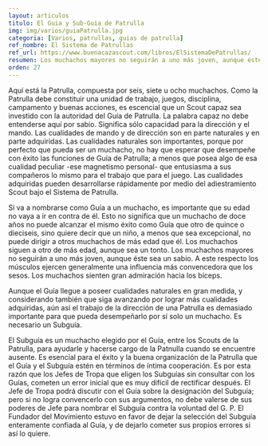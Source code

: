```yaml
---
layout: articulos
titulo: El Guia y Sub-Guia de Patrulla
img: img/varios/guiaPatrulla.jpg
categoria: [Varios, patrullas, guias de patrulla]
ref_nombre: El Sistema de Patrullas
ref_url: https://www.buenacazascout.com/libros/ElSistemaDePatrullas/
resumen: Los muchachos mayores no seguirán a uno más joven, aunque éste sea un sabio. A este respecto los músculos ejercen generalmente una influencia más convencedora que los sesos. Los muchachos sienten gran admiración hacia los bíceps. 
orden: 27
---
```

Aquí está la Patrulla, compuesta por seis, siete u ocho muchachos. Como la Patrulla debe constituir una unidad de trabajo, juegos, disciplina, campamento y buenas acciones, es escencial que un Scout capaz sea investido con la autoridad del Guía de Patrulla. La palabra capaz no debe entenderse aquí por sabio. Significa sólo capacidad para la dirección y el mando. Las cualidades de mando y de dirección son en parte naturales y en parte adquiridas. Las cualidades naturales son importantes, porque por perfecto que pueda ser un muchacho, no hay que esperar que desempeñe con éxito las funciones de Guía de Patrulla; a menos que posea algo de esa cualidad peculiar -ese magnetismo personal- que entusiasma a sus compañeros lo mismo para el trabajo que para el juego. Las cualidades adquiridas pueden desarrollarse rápidamente por medio del adiestramiento Scout bajo el Sistema de Patrulla.

Si va a nombrarse como Guía a un muchacho, es importante que su edad no vaya a ir en contra de él. Esto no significa que un muchacho de doce años no puede alcanzar el mismo éxito como Guía que otro de quince o 
dieciseis, sino quiere decir que un niño, a menos que sea excepcional, no puede dirigir a otros muchachos de más edad que él. Los muchachos siguen a otro de más edad, aunque sea un tonto. Los muchachos mayores no seguirán a uno más joven, aunque éste sea un sabio. A este respecto los músculos ejercen generalmente una influencia más convencedora que los sesos. Los muchachos sienten gran admiración hacia los bíceps.

Aunque el Guía llegue a poseer cualidades naturales en gran medida, y considerando también que siga avanzando por lograr más cualidades adquiridas, aún así el trabajo de la dirección de una Patrulla es demasiado importante para que pueda desempeñarlo por sí solo un muchacho. Es necesario un Subguía.

El Subguía es un muchacho elegido por el Guía, entre los Scouts de la Patrulla, para ayudarle y hacerse cargo de la Patnulla cuando se encuentre ausente. Es esencial para el éxito y la buena organización de la Patrulla que el Guía y el Subguía estén en términos de íntima cooperación. Es por esta razón que los Jefes de Tropa que eligen los Subguías sin consultar con los Guías, cometen un error inicial que es muy difícil de rectificar después. El Jefe de Tropa podrá discutir con el Guía sobre la designación del Subguía; pero si no logra convencerlo con sus argumentos, no debe valerse de sus poderes de Jefe para nombrar el Subguía contra la voluntad del G. P. El Fundador del Movimiento estuvo en favor de dejar la selección del Subguía enteramente confiada al Guía, y de dejarlo cometer sus propios errores si así lo quiere.